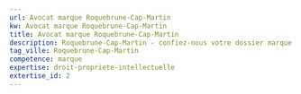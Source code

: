 ```yaml
---
url: Avocat marque Roquebrune-Cap-Martin
kw: Avocat marque Roquebrune-Cap-Martin
title: Avocat marque Roquebrune-Cap-Martin
description: Roquebrune-Cap-Martin - confiez-nous votre dossier marque
tag_ville: Roquebrune-Cap-Martin
competence: marque
expertise: droit-propriete-intellectuelle
extertise_id: 2
---
```

